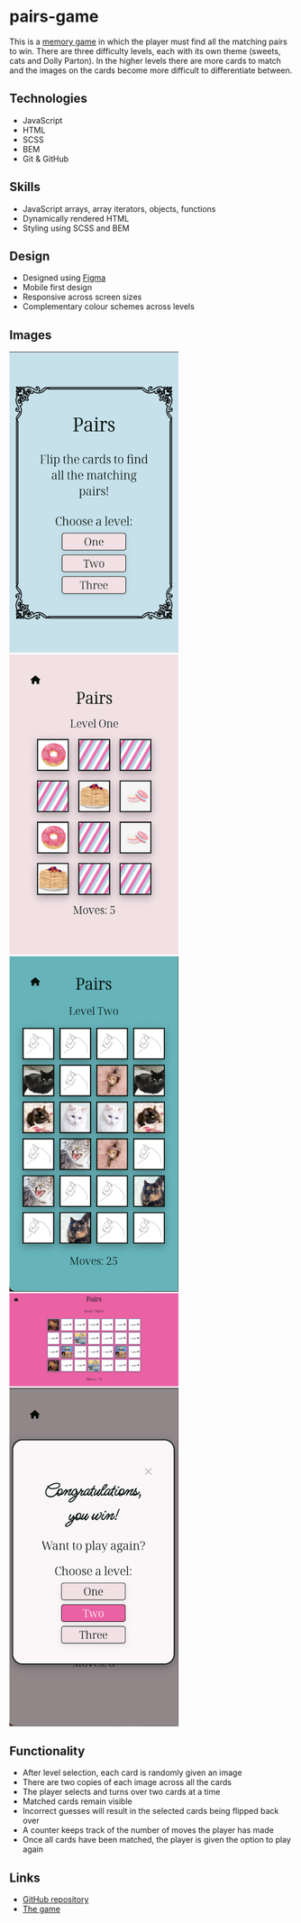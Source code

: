 # pairs-game
This is a [memory game](blaisebuckland.github.io/pairs-game/) in which the player must find all the matching pairs to win. There are three difficulty levels, each with its own theme (sweets, cats and Dolly Parton). In the higher levels there are more cards to match and the images on the cards become more difficult to differentiate between.

## Technologies
* JavaScript
* HTML
* SCSS
* BEM
* Git & GitHub

## Skills
* JavaScript arrays, array iterators, objects, functions
* Dynamically rendered HTML
* Styling using SCSS and BEM

## Design
* Designed using [Figma](https://www.figma.com/file/PogEbkZAEGes42mTOVFRWc/Pairs-Game?node-id=0%3A1)
* Mobile first design
* Responsive across screen sizes
* Complementary colour schemes across levels

## Images
<img src="https://github.com/blaisebuckland/pairs-game/blob/main/images/game-demo/homepage.png" alt="homepage-image" width=300>
<img src="https://github.com/blaisebuckland/pairs-game/blob/main/images/game-demo/level-one.png" alt="homepage-image" width=300>
<img src="https://github.com/blaisebuckland/pairs-game/blob/main/images/game-demo/level-two.png" alt="homepage-image" width=300>
<img src="https://github.com/blaisebuckland/pairs-game/blob/main/images/game-demo/level-three.png" alt="homepage-image" width=300>
<img src="https://github.com/blaisebuckland/pairs-game/blob/main/images/game-demo/winning-message.png" alt="homepage-image" width=300>

## Functionality
* After level selection, each card is randomly given an image
* There are two copies of each image across all the cards
* The player selects and turns over two cards at a time
* Matched cards remain visible
* Incorrect guesses will result in the selected cards being flipped back over
* A counter keeps track of the number of moves the player has made
* Once all cards have been matched, the player is given the option to play again

## Links
* [GitHub repository](https://github.com/blaisebuckland/pairs-game)
* [The game](blaisebuckland.github.io/pairs-game/)

